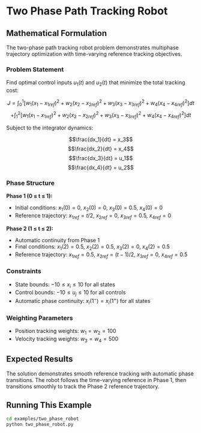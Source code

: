 # Two Phase Path Tracking Robot

## Mathematical Formulation

The two-phase path tracking robot problem demonstrates multiphase trajectory optimization with time-varying reference tracking objectives.

### Problem Statement

Find optimal control inputs $u_1(t)$ and $u_2(t)$ that minimize the total tracking cost:

$$J = \int_0^1 \left[ w_1(x_1 - x_{1ref})^2 + w_2(x_2 - x_{2ref})^2 + w_3(x_3 - x_{3ref})^2 + w_4(x_4 - x_{4ref})^2 \right] dt$$
$$+ \int_1^2 \left[ w_1(x_1 - x_{1ref})^2 + w_2(x_2 - x_{2ref})^2 + w_3(x_3 - x_{3ref})^2 + w_4(x_4 - x_{4ref})^2 \right] dt$$

Subject to the integrator dynamics:

$$\frac{dx_1}{dt} = x_3$$
$$\frac{dx_2}{dt} = x_4$$
$$\frac{dx_3}{dt} = u_1$$
$$\frac{dx_4}{dt} = u_2$$

### Phase Structure

**Phase 1 (0 ≤ t ≤ 1):**
- Initial conditions: $x_1(0) = 0$, $x_2(0) = 0$, $x_3(0) = 0.5$, $x_4(0) = 0$
- Reference trajectory: $x_{1ref} = t/2$, $x_{2ref} = 0$, $x_{3ref} = 0.5$, $x_{4ref} = 0$

**Phase 2 (1 ≤ t ≤ 2):**
- Automatic continuity from Phase 1
- Final conditions: $x_1(2) = 0.5$, $x_2(2) = 0.5$, $x_3(2) = 0$, $x_4(2) = 0.5$
- Reference trajectory: $x_{1ref} = 0.5$, $x_{2ref} = (t-1)/2$, $x_{3ref} = 0$, $x_{4ref} = 0.5$

### Constraints

- State bounds: $-10 \leq x_i \leq 10$ for all states
- Control bounds: $-10 \leq u_j \leq 10$ for all controls
- Automatic phase continuity: $x_i(1^-) = x_i(1^+)$ for all states

### Weighting Parameters

- Position tracking weights: $w_1 = w_2 = 100$
- Velocity tracking weights: $w_3 = w_4 = 500$

## Expected Results

The solution demonstrates smooth reference tracking with automatic phase transitions. The robot follows the time-varying reference in Phase 1, then transitions smoothly to track the Phase 2 reference trajectory.

## Running This Example

```bash
cd examples/two_phase_robot
python two_phase_robot.py
```
